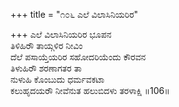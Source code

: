 +++
title = "೧೦೬ ಎಲೆ ವಿಲಾಸಿನಿಯರಿರ"

+++
ಎಲೆ ವಿಲಾಸಿನಿಯರಿರ ಭೂಪನ   
ತಿಳಿಹಿರೌ ತಾಯ್ಗಳಿರ ನೀವಿಂ  
ದೆಲೆ ಪಸಾಯ್ತೆಯರಿರ ಸಹೋದರಿಯೆಂದು ಕೌರವನ  
ತಿಳುಹಿರೌ ಶರಣಾಗತರ ತಾ  
ನುಳುಹಿ ಕೊಂಬುದು ಧರ್ಮವಕಟಾ   
ಕಲುಹೃದಯರೌ ನೀವೆನುತ ಹಲುಬಿದಳು ತರಳಾಕ್ಷಿ    ॥106॥